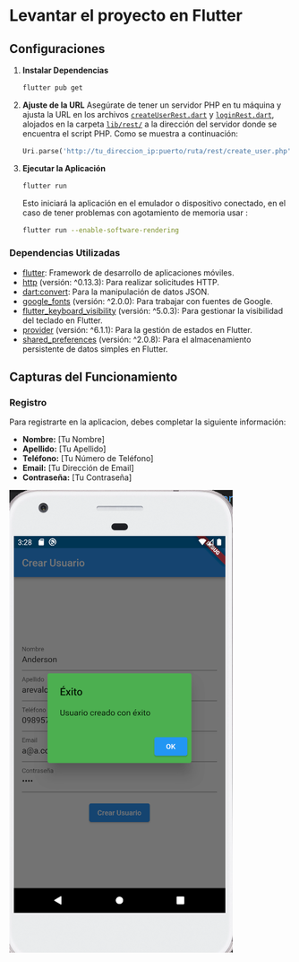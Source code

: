 # Levantar el proyecto en Flutter

## Configuraciones 

1. **Instalar Dependencias**
   ```bash
   flutter pub get
   ```
2. **Ajuste de la URL**
    Asegúrate de tener un servidor PHP en tu máquina y ajusta la URL en los archivos [`createUserRest.dart`](lib/rest/createUserRest.dart) y [`loginRest.dart`](lib/rest/loginRest.dart), alojados en la carpeta [`lib/rest/`](lib/rest/)  a la dirección del servidor donde se encuentra el script PHP. Como se muestra a continuación:

    ```dart
    Uri.parse('http://tu_direccion_ip:puerto/ruta/rest/create_user.php')
    ```


2. **Ejecutar la Aplicación**
   ```bash
   flutter run
   ```
   Esto iniciará la aplicación en el emulador o dispositivo conectado, en el caso de tener problemas con agotamiento de memoria usar :

    ```bash
    flutter run --enable-software-rendering
    ```

### Dependencias Utilizadas

- [flutter](https://pub.dev/packages/flutter): Framework de desarrollo de aplicaciones móviles.
- [http](https://pub.dev/packages/http) (versión: ^0.13.3): Para realizar solicitudes HTTP.
- [dart:convert](https://api.dart.dev/stable/dart-convert/dart-convert-library.html): Para la manipulación de datos JSON.
- [google_fonts](https://pub.dev/packages/google_fonts) (versión: ^2.0.0): Para trabajar con fuentes de Google.
- [flutter_keyboard_visibility](https://pub.dev/packages/flutter_keyboard_visibility) (versión: ^5.0.3): Para gestionar la visibilidad del teclado en Flutter.
- [provider](https://pub.dev/packages/provider) (versión: ^6.1.1): Para la gestión de estados en Flutter.
- [shared_preferences](https://pub.dev/packages/shared_preferences) (versión: ^2.0.8): Para el almacenamiento persistente de datos simples en Flutter.

## Capturas del Funcionamiento

### Registro

Para registrarte en la aplicacion, debes completar la siguiente información:

- **Nombre:** [Tu Nombre]
- **Apellido:** [Tu Apellido]
- **Teléfono:** [Tu Número de Teléfono]
- **Email:** [Tu Dirección de Email]
- **Contraseña:** [Tu Contraseña]

![Formulario de Creación de Usuario](/images/imagen1.png)



